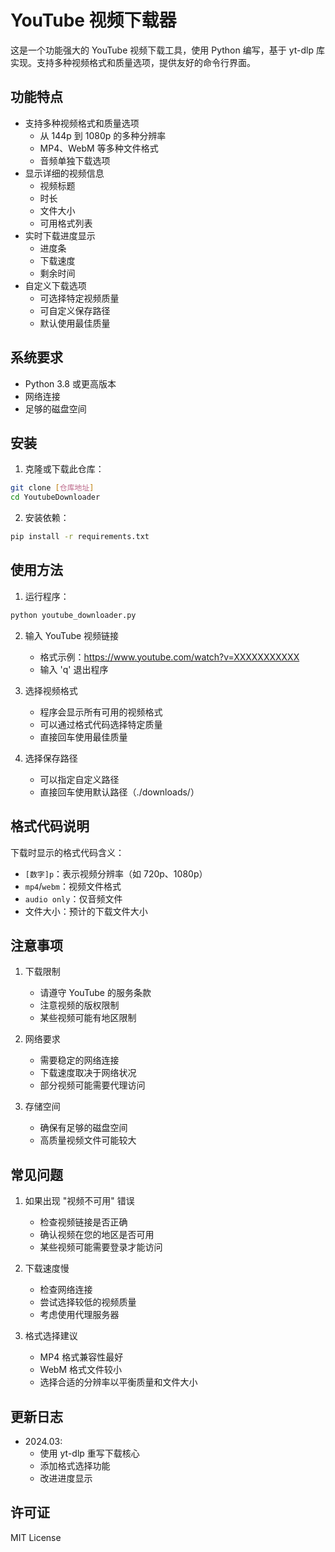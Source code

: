 # YouTube 视频下载器

这是一个功能强大的 YouTube 视频下载工具，使用 Python 编写，基于 yt-dlp 库实现。支持多种视频格式和质量选项，提供友好的命令行界面。

## 功能特点

- 支持多种视频格式和质量选项
  - 从 144p 到 1080p 的多种分辨率
  - MP4、WebM 等多种文件格式
  - 音频单独下载选项
- 显示详细的视频信息
  - 视频标题
  - 时长
  - 文件大小
  - 可用格式列表
- 实时下载进度显示
  - 进度条
  - 下载速度
  - 剩余时间
- 自定义下载选项
  - 可选择特定视频质量
  - 可自定义保存路径
  - 默认使用最佳质量

## 系统要求

- Python 3.8 或更高版本
- 网络连接
- 足够的磁盘空间

## 安装

1. 克隆或下载此仓库：
```bash
git clone [仓库地址]
cd YoutubeDownloader
```

2. 安装依赖：
```bash
pip install -r requirements.txt
```

## 使用方法

1. 运行程序：
```bash
python youtube_downloader.py
```

2. 输入 YouTube 视频链接
   - 格式示例：https://www.youtube.com/watch?v=XXXXXXXXXXX
   - 输入 'q' 退出程序

3. 选择视频格式
   - 程序会显示所有可用的视频格式
   - 可以通过格式代码选择特定质量
   - 直接回车使用最佳质量

4. 选择保存路径
   - 可以指定自定义路径
   - 直接回车使用默认路径（./downloads/）

## 格式代码说明

下载时显示的格式代码含义：
- `[数字]p`：表示视频分辨率（如 720p、1080p）
- `mp4`/`webm`：视频文件格式
- `audio only`：仅音频文件
- 文件大小：预计的下载文件大小

## 注意事项

1. 下载限制
   - 请遵守 YouTube 的服务条款
   - 注意视频的版权限制
   - 某些视频可能有地区限制

2. 网络要求
   - 需要稳定的网络连接
   - 下载速度取决于网络状况
   - 部分视频可能需要代理访问

3. 存储空间
   - 确保有足够的磁盘空间
   - 高质量视频文件可能较大

## 常见问题

1. 如果出现 "视频不可用" 错误
   - 检查视频链接是否正确
   - 确认视频在您的地区是否可用
   - 某些视频可能需要登录才能访问

2. 下载速度慢
   - 检查网络连接
   - 尝试选择较低的视频质量
   - 考虑使用代理服务器

3. 格式选择建议
   - MP4 格式兼容性最好
   - WebM 格式文件较小
   - 选择合适的分辨率以平衡质量和文件大小

## 更新日志

- 2024.03: 
  - 使用 yt-dlp 重写下载核心
  - 添加格式选择功能
  - 改进进度显示

## 许可证

MIT License 